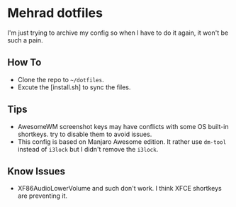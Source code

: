 # Mehrad dotfiles

I'm just trying to archive my config so when I have to do it again, it won't be such a pain.

## How To

- Clone the repo to `~/dotfiles`.
- Excute the [install.sh] to sync the files.


## Tips

- AwesomeWM screenshot keys may have conflicts with some OS built-in shortkeys. try to disable them to avoid issues.
- This config is based on Manjaro Awesome edition. It rather use `dm-tool` instead of `i3lock` but I didn't remove the `i3lock`.

## Know Issues 
- XF86AudioLowerVolume and such don't work. I think XFCE shortkeys are preventing it.